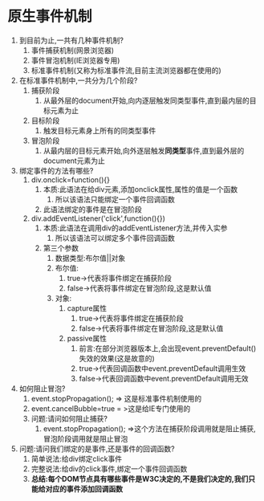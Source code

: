 # 原生事件机制

1. 到目前为止,一共有几种事件机制?
   1. 事件捕获机制(网景浏览器)
   2. 事件冒泡机制(IE浏览器专用)
   3. 标准事件机制(又称为标准事件流,目前主流浏览器都在使用的)
2. 在标准事件机制中,一共分为几个阶段?
   1. 捕获阶段
      1. 从最外层的document开始,向内逐层触发同类型事件,直到最内层的目标元素为止
   2. 目标阶段
      1. 触发目标元素身上所有的同类型事件
   3. 冒泡阶段
      1. 从最内层的目标元素开始,向外逐层触发**同类型**事件,直到最外层的document元素为止
3. 绑定事件的方法有哪些?
   1. div.onclick=function(){}
      1. 本质:此语法在给div元素,添加onclick属性,属性的值是一个函数
         1. 所以该语法只能绑定一个事件回调函数
      2. 此语法绑定的事件是在冒泡阶段
   2. div.addEventListener('click',function(){})
      1. 本质:此语法在调用div的addEventListener方法,并传入实参
         1. 所以该语法可以绑定多个事件回调函数
      2. 第三个参数
         1. 数据类型:布尔值||对象
         2. 布尔值:
            1. true->代表将事件绑定在捕获阶段
            2. false->代表将事件绑定在冒泡阶段,这是默认值
         3. 对象:
            1. capture属性
               1. true->代表将事件绑定在捕获阶段
               2. false->代表将事件绑定在冒泡阶段,这是默认值
            2. passive属性
               1. 前言:在部分浏览器版本上,会出现event.preventDefault()失效的效果(这是故意的)
               2. true->代表回调函数中event.preventDefault调用生效
               3. false->代表回调函数中event.preventDefault调用无效
4. 如何阻止冒泡?
   1. event.stopPropagation();	=> 这是标准事件机制使用的
   2. event.cancelBubble=true = >这是给IE专门使用的
   3. 问题:请问如何阻止捕获?
      1. event.stopPropagation();	=>这个方法在捕获阶段调用就是阻止捕获,冒泡阶段调用就是阻止冒泡
5. 问题:请问我们绑定的是事件,还是事件的回调函数?
   1. 简单说法:给div绑定click事件
   2. 完整说法:给div的click事件,绑定一个事件回调函数
   3. **总结:每个DOM节点具有哪些事件是W3C决定的,不是我们决定的,我们只能给对应的事件添加回调函数**